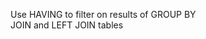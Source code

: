 Use HAVING to filter on results of GROUP BY                                                                                                                                               
JOIN and LEFT JOIN tables

